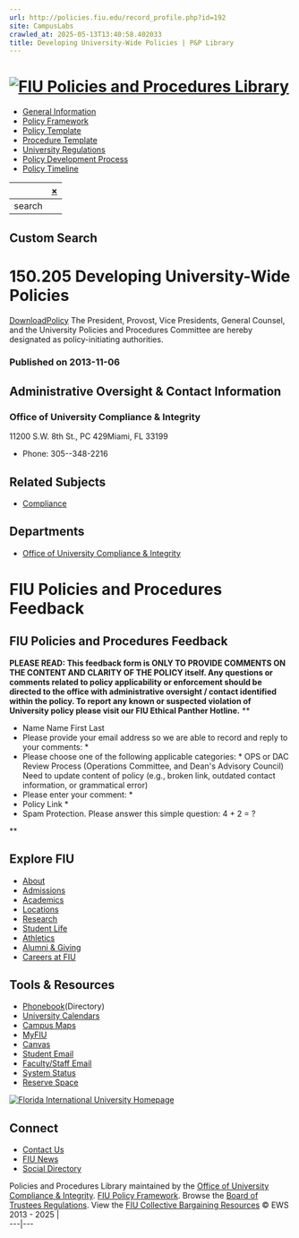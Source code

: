 ```yaml
---
url: http://policies.fiu.edu/record_profile.php?id=192
site: CampusLabs
crawled_at: 2025-05-13T13:40:58.402033
title: Developing University-Wide Policies | P&P Library
---
```


# [![FIU Policies and Procedures Library](https://policies.fiu.edu/inc/img/FIULogo-policies.png)](https://policies.fiu.edu/)
  * [General Information](https://compliance.fiu.edu/policies-procedures/)
  * [Policy Framework](https://compliance.fiu.edu/wp-content/uploads/sites/21/2019/05/Policy_Framework.pdf)
  * [Policy Template](https://compliance.fiu.edu/wp-content/uploads/sites/21/2019/05/Policy_Template.docx)
  * [Procedure Template](https://compliance.fiu.edu/wp-content/uploads/sites/21/2019/05/Procedure_Template.docx)
  * [University Regulations](http://regulations.fiu.edu/regulation)
  * [Policy Development Process](http://policies.fiu.edu/record_profile.php?id=192)
  * [Policy Timeline](https://compliance.fiu.edu/wp-content/uploads/sites/21/2019/05/Policy_Timeline.pdf)


| | [×](javascript:void\(0\) "Clear search box")  
---|---  
search|   
Custom Search  
---  
# 150.205 Developing University-Wide Policies
[DownloadPolicy](https://policies.fiu.edu/files/192.pdf)
The President, Provost, Vice Presidents, General Counsel, and the University Policies and Procedures Committee are hereby designated as policy-initiating authorities.
### Published on 2013-11-06
## Administrative Oversight & Contact Information
### Office of University Compliance & Integrity
11200 S.W. 8th St., PC 429Miami, FL 33199
  * Phone: 305--348-2216


## Related Subjects
  * [Compliance](https://policies.fiu.edu/search/?subject=38)


## Departments
  * [Office of University Compliance & Integrity](https://policies.fiu.edu/search/?department=1402)


# FIU Policies and Procedures Feedback
## FIU Policies and Procedures Feedback
**PLEASE READ: This feedback form is ONLY TO PROVIDE COMMENTS ON THE CONTENT AND CLARITY OF THE POLICY itself. Any questions or comments related to policy applicability or enforcement should be directed to the office with administrative oversight / contact identified within the policy. To report any known or suspected violation of University policy please visit our FIU Ethical Panther Hotline.**
**
  * Name Name  First Last
  * Please provide your email address so we are able to record and reply to your comments: *
  * Please choose one of the following applicable categories: *
OPS or DAC Review Process (Operations Committee, and Dean's Advisory Council) Need to update content of policy (e.g., broken link, outdated contact information, or grammatical error)
  * Please enter your comment: *
  * Policy Link *
  * Spam Protection. Please answer this simple question: 4 + 2 = ? 

**
## Explore FIU
  * [About](https://fiu.edu/about/index.html)
  * [Admissions](https://fiu.edu/admissions/index.html)
  * [Academics](https://fiu.edu/academics/index.html)
  * [Locations](https://fiu.edu/locations/index.html)
  * [Research](https://fiu.edu/research/index.html)
  * [Student Life](https://fiu.edu/student-life/index.html)
  * [Athletics](https://fiu.edu/athletics/index.html)
  * [Alumni & Giving](https://fiu.edu/alumni-and-giving/index.html)
  * [Careers at FIU](https://hr.fiu.edu/careers/)


## Tools & Resources
  * [Phonebook](https://phonebook.fiu.edu)(Directory)
  * [University Calendars](https://calendar.fiu.edu/)
  * [Campus Maps](http://campusmaps.fiu.edu/)
  * [MyFIU](https://my.fiu.edu/)
  * [Canvas](https://fiu.instructure.com/)
  * [Student Email](http://panthermail.fiu.edu/)
  * [Faculty/Staff Email](http://mail.fiu.edu/)
  * [System Status](https://italerts.fiu.edu)
  * [Reserve Space](https://reservespace.fiu.edu/make-reservation/)


[![Florida International University Homepage](https://www.fiu.edu/_assets/images/logo.png)](https://fiu.edu)
## Connect
  * [Contact Us](https://fiu.edu/about/contact-us/index.html)
  * [FIU News](https://news.fiu.edu/)
  * [Social Directory](http://social.fiu.edu)


Policies and Procedures Library maintained by the [Office of University Compliance & Integrity](http://compliance.fiu.edu). [FIU Policy Framework](https://compliance.fiu.edu/documents/Policy_Framework.pdf). Browse the [Board of Trustees Regulations](https://regulations.fiu.edu/). View the [FIU Collective Bargaining Resources](https://hr.fiu.edu/employees-affiliates/working-at-fiu/) © EWS 2013 - 2025
|   
---|---
